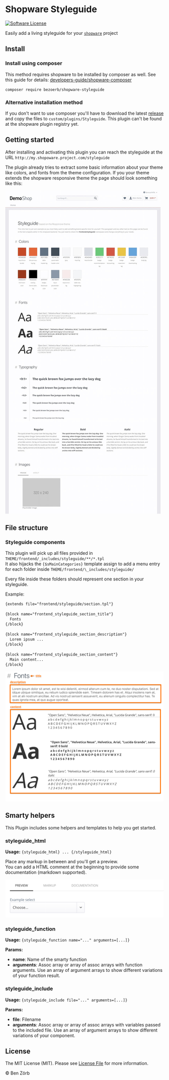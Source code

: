 # Shopware Styleguide

[![Software License][license-image]][license-url]

Easily add a living styleguide for your [`shopware`](https://github.com/shopware/shopware) project

## Install

### Install using composer

This method requires shopware to be installed by composer as well. See this guide for details: [developers-guide/shopware-composer](https://developers.shopware.com/developers-guide/shopware-composer/)

```
composer require bezoerb/shopware-styleguide
```

### Alternative installation method

If you don't want to use composer you'll have to download the latest [release](https://github.com/bezoerb/shopware-styleguide/releases) and copy the files to `custom/plugins/Styleguide`.
This plugin can't be found at the shopware plugin registry yet.

## Getting started

After installing and activating this plugin you can reach the styleguide at the URL `http://my.shopoware.project.com/styleguide`

The plugin already tries to extract some basic information about your theme like colors, and fonts from the theme configuration.
If you your theme extends the shopware responsive theme the page should look something like this:

![styleguide](./doc/styleguide.jpg)

## File structure

### Styleguide components

This plugin will pick up all files provided in `THEME/frontend/_includes/styleguide/**/*.tpl`<br>
It also hijacks the `{$sMainCategories}` template assign to add a menu entry for each folder inside `THEME/frontend/\_includes/styleguide/`

Every file inside these folders should represent one section in your styleguide.

Example:

```
{extends file="frontend/styleguide/section.tpl"}

{block name="frontend_styleguide_section_title"}
  Fonts
{/block}

{block name="frontend_styleguide_section_description"}
  Lorem ipsum ...
{/block}

{block name="frontend_styleguide_section_content"}
  Main content...
{/block}
```

![example](./doc/fonts.png)

## Smarty helpers

This Plugin includes some helpers and templates to help you get started.

### styleguide_html

**Usage:** `{styleguide_html} ... {/styleguide_html}`

Place any markup in between and you'll get a preview.<br/> You can add a HTML comment at the beginning to provide some documentation (markdown supported).

![example](./doc/styleguide_html.png)

### styleguide_function

**Usage:** `{styleguide_function name="..." arguments=[...]}`

**Params:**

- **name**: Name of the smarty function
- **arguments**: Assoc array or array of assoc arrays with function arguments. Use an array of argument arrays to show different variations of your function result.

### styleguide_include

**Usage:** `{styleguide_include file="..." arguments=[...]}`

**Params:**

- **file**: Filename
- **arguments**: Assoc array or array of assoc arrays with variables passed to the included file. Use an array of argument arrays to show different variations of your component.

## License

The MIT License (MIT). Please see [License File](LICENSE) for more information.

© Ben Zörb

[license-url]: LICENSE
[license-image]: https://img.shields.io/badge/license-MIT-brightgreen.svg
